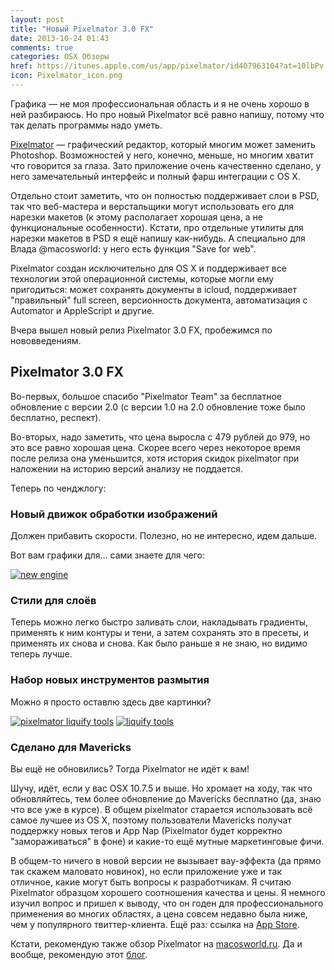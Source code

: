 ```yaml
---
layout: post
title: "Новый Pixelmator 3.0 FX"
date: 2013-10-24 01:43
comments: true
categories: OSX Обзоры
href: https://itunes.apple.com/us/app/pixelmator/id407963104?at=10lbPv
icon: Pixelmator_icon.png
---
```

Графика — не моя профессиональная область и я не очень хорошо в ней разбираюсь. Но про новый Pixelmator всё равно напишу, потому что так делать программы надо уметь.

[Pixelmator](https://itunes.apple.com/us/app/pixelmator/id407963104?at=10lbPv) — графический редактор, который многим может заменить Photoshop. Возможностей у него, конечно, меньше, но многим хватит что говорится за глаза. Зато приложение очень качественно сделано, у него замечательный интерфейс и полный фарш интеграции с OS X.

Отдельно стоит заметить, что он полностью поддерживает слои в PSD, так что веб-мастера и верстальщики могут использовать его для нарезки макетов (к этому располагает хорошая цена, а не функциональные особенности). Кстати, про отдельные утилиты для нарезки макетов в PSD я ещё напишу как-нибудь. А специально для Влада @macosworld: у него есть функция "Save for web".

Pixelmator создан исключительно для OS X и поддерживает все технологии этой операционной системы, которые могли ему пригодиться: может сохранять документы в icloud, поддерживает "правильный" full screen, версионность документа, автоматизация с Automator и AppleScript и другие.

Вчера вышел новый релиз Pixelmator 3.0 FX, пробежимся по нововведениям.

## Pixelmator 3.0 FX

Во-первых, большое спасибо "Pixelmator Team" за бесплатное обновление с версии 2.0 (с версии 1.0 на 2.0 обновление тоже было бесплатно, респект).

Во-вторых, надо заметить, что цена выросла с 479 рублей до 979, но это все равно хорошая цена. Скорее всего через некоторое время после релиза она уменьшится, хотя история скидок pixelmator при наложении на историю версий анализу не поддается.

Теперь по ченджлогу:

### Новый движок обработки изображений

Должен прибавить скорости. Полезно, но не интересно, идем дальше.

Вот вам графики для… сами знаете для чего:

<a class="screenshot" href="https://www.monosnap.com/image/4K0CbaaAfF7UNFRdSo8ufe4kW.png" rel="screenshot" title="Увеличение производительности"><img src="https://www.monosnap.com/image/4K0CbaaAfF7UNFRdSo8ufe4kW.png" alt="new engine" /></a>

### Стили для слоёв

Теперь можно легко быстро заливать слои, накладывать градиенты, применять к ним контуры и тени, а затем сохранять это в пресеты, и применять их снова и снова. Как было раньше я не знаю, но видимо теперь лучше.

### Набор новых инструментов размытия

Можно я просто оставлю здесь две картинки?

<a class="screenshot" href="https://www.monosnap.com/image/8IufYDg2BvIEy12WqZnxJWFf7.png" rel="liquify" title="Инструменты размытия"><img src="https://www.monosnap.com/image/8IufYDg2BvIEy12WqZnxJWFf7.png" alt="pixelmator liquify tools" /></a>
<a class="screenshot" href="https://www.monosnap.com/image/gs57PJk3QpS8e5XfkSkGft7LZ.png" rel="liquify" title="Результат применения одного из инструментов"><img src="https://www.monosnap.com/image/gs57PJk3QpS8e5XfkSkGft7LZ.png" alt="liquify tools" /></a>

### Сделано для Mavericks

Вы ещё не обновились? Тогда Pixelmator не идёт к вам!

Шучу, идёт, если у вас OSX 10.7.5 и выше. Но хромает на ходу, так что обновляйтесь, тем более обновление до Mavericks бесплатно (да, знаю что все уже в курсе). В общем pixelmator старается использовать всё самое лучшее из OS X, поэтому пользователи Mavericks получат поддержку новых тегов и App Nap (Pixelmator будет корректно "замораживаться" в фоне) и какие-то ещё мутные маркетинговые фичи.

В общем-то ничего в новой версии не вызывает вау-эффекта (да прямо так скажем маловато новинок), но если приложение уже и так отличное, какие могут быть вопросы к разработчикам. Я считаю Pixelmator образцом хорошего соотношения качества и цены. Я немного изучил вопрос и пришел к выводу, что он годен для профессионального применения во многих областях, а цена совсем недавно была ниже, чем у популярного твиттер-клиента. Ещё раз: ссылка на [App Store](https://itunes.apple.com/ru/app/id407963104?at=10lbPv).

Кстати, рекомендую также обзор Pixelmator на [macosworld.ru](http://macosworld.ru/pixelmator-2-free/). Да и вообще, рекомендую этот [блог](http://macosworld.ru).